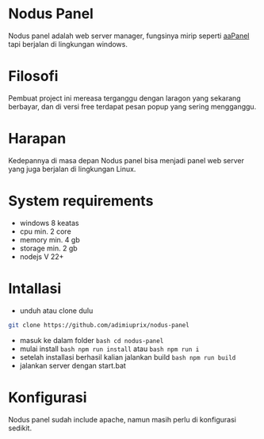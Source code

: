 # Nodus Panel

Nodus panel adalah web server manager, fungsinya mirip seperti [aaPanel](https://www.aapanel.com/) tapi berjalan di lingkungan windows.

# Filosofi
Pembuat project ini mereasa terganggu dengan laragon yang sekarang berbayar, dan di versi free terdapat pesan popup yang sering mengganggu.

# Harapan
Kedepannya di masa depan Nodus panel bisa menjadi panel web server yang juga berjalan di lingkungan Linux.

# System requirements
- windows 8 keatas
- cpu min. 2 core
- memory min. 4 gb
- storage min. 2 gb
- nodejs V 22+

# Intallasi
- unduh atau clone dulu
```bash
git clone https://github.com/adimiuprix/nodus-panel
```
- masuk ke dalam folder ```bash cd nodus-panel```
- mulai install ```bash npm run install``` atau ```bash npm run i```
- setelah installasi berhasil kalian jalankan build ```bash npm run build```
- jalankan server dengan start.bat

# Konfigurasi
Nodus panel sudah include apache, namun masih perlu di konfigurasi sedikit.